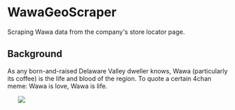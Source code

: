 # WawaGeoScraper
Scraping Wawa data from the company's store locator page. 

## Background
As any born-and-raised Delaware Valley dweller knows, Wawa (particularly
its coffee) is the life and blood of the region. To quote a certain 4chan
meme: Wawa is love, Wawa is life.

&nbsp;&nbsp;&nbsp;&nbsp;&nbsp;&nbsp;![](https://i.amz.mshcdn.com/dBXuWl04vV4bQMhjwMoYYaoHx_k=/http%3A%2F%2Fa.amz.mshcdn.com%2Fwp-content%2Fuploads%2F2016%2F01%2FWawa-Culture-02.jpg)
